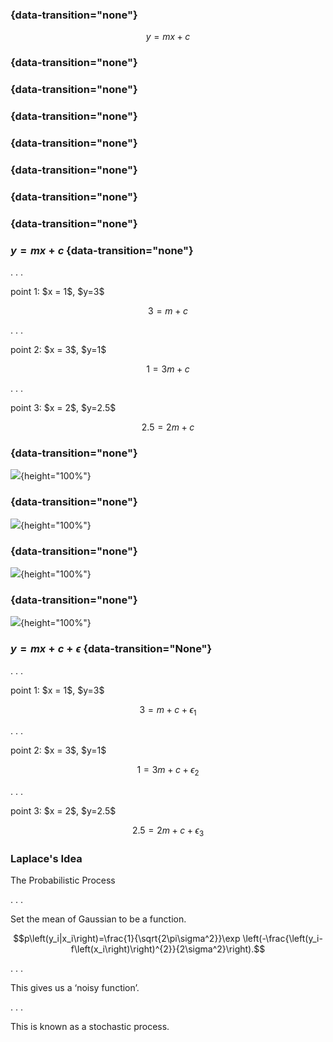 ### {data-transition="none"}


<large>$$y = mx + c$$</large>

### {data-transition="none"}

<object class="svgplot" data="../_ml/diagrams/over_determined_system001.svg">
</object>

### {data-transition="none"}

<object class="svgplot" data="../_ml/diagrams/over_determined_system002.svg">
</object>

### {data-transition="none"}

<object class="svgplot" data="../_ml/diagrams/over_determined_system003.svg">
</object>

### {data-transition="none"}

<object class="svgplot" data="../_ml/diagrams/over_determined_system004.svg">
</object>

### {data-transition="none"}

<object class="svgplot" data="../_ml/diagrams/over_determined_system005.svg">
</object>

### {data-transition="none"}

<object class="svgplot" data="../_ml/diagrams/over_determined_system006.svg">
</object>

### {data-transition="none"}

<object class="svgplot" data="../_ml/diagrams/over_determined_system007.svg">
</object>



### $y = mx + c$ {data-transition="none"}

. . . 

<div align="left">point 1: $x = 1$, $y=3$</div>

$$3 = m + c$$

. . .

<div align="left">point 2: $x = 3$, $y=1$</div>

$$1 = 3m + c$$

. . . 

<div align="left">point 3: $x = 2$, $y=2.5$</div>

$$2.5 = 2m + c$$

### {data-transition="none"}

![](../_ml/diagrams/Pierre-Simon_Laplace.png){height="100%"}

### {data-transition="none"}

![](../_ml/diagrams/laplacesDeterminismFrench.png){height="100%"}

### {data-transition="none"}

![](../_ml/diagrams/laplacesDeterminismEnglish.png){height="100%"}

### {data-transition="none"}

![](../_ml/diagrams/philosophicaless00lapliala.png){height="100%"}

### $y = mx + c + \epsilon$ {data-transition="None"}

. . . 

<div align="left">point 1: $x = 1$, $y=3$</div>

$$3 = m + c + \epsilon_1$$

. . .

<div align="left">point 2: $x = 3$, $y=1$</div>

$$1 = 3m + c + \epsilon_2$$

. . . 

<div align="left">point 3: $x = 2$, $y=2.5$</div>

$$2.5 = 2m + c + \epsilon_3$$


### Laplace's Idea

<div align="left">The Probabilistic Process</div>

. . .

<div align="left">Set the mean of Gaussian to be a function.</div>

$$p\left(y_i|x_i\right)=\frac{1}{\sqrt{2\pi\sigma^2}}\exp \left(-\frac{\left(y_i-f\left(x_i\right)\right)^{2}}{2\sigma^2}\right).$$

. . .

<div align="left">This gives us a ‘noisy function’.</div>

. . .

<div align="left">This is known as a stochastic process.</div>

